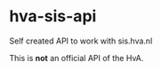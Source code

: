 # hva-sis-api
Self created API to work with sis.hva.nl

This is <b>not</b> an official API of the HvA.

